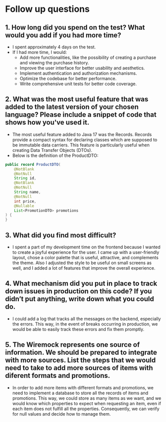 # Follow up questions

## 1. How long did you spend on the test? What would you add if you had more time?
- I spent approximately 4 days on the test.
- If I had more time, I would:
  - Add more functionalities, like the possibility of creating a purchase and viewing the purchase history.
  - Improve the user interface for better usability and aesthetics.
  - Implement authentication and authorization mechanisms.
  - Optimize the codebase for better performance.
  - Write comprehensive unit tests for better code coverage.  

## 2. What was the most useful feature that was added to the latest version of your chosen language? Please include a snippet of code that shows how you've used it.
- The most useful feature added to Java 17 was the Records. Records provide a compact syntax for declaring classes which are supposed to be immutable data carriers. This feature is particularly useful when creating Data Transfer Objects (DTOs).
- Below is the definition of the ProductDTO:

```java
public record ProductDTO(
    @NotBlank
    @NotNull
    String id,
    @NotBlank
    @NotNull
    String name,
    @NotNull
    int price,
    @Nullable
    List<PromotionDTO> promotions
) {
}
```
## 3. What did you find most difficult?
- I spent a part of my development time on the frontend because I wanted to create a joyful experience for the user. I came up with a user-friendly layout, chose a color palette that is useful, attractive, and complements the theme. Also I adjusted the style to be useful on small screens as well, and I added a lot of features that improve the overall experience.

## 4. What mechanism did you put in place to track down issues in production on this code? If you didn’t put anything, write down what you could do.
- I could add a log that tracks all the messages on the backend, especially the errors. This way, in the event of breaks occurring in production, we would be able to easily track these errors and fix them promptly.

## 5. The Wiremock represents one source of information. We should be prepared to integrate with more sources. List the steps that we would need to take to add more sources of items with diferent formats and promotions.
- In order to add more items with different formats and promotions, we need to implement a database to store all the records of items and promotions. This way, we could store as many items as we want, and we would know which properties to expect when requesting an item, even if each item does not fulfill all the properties. Consequently, we can verify for null values and decide how to manage them.
